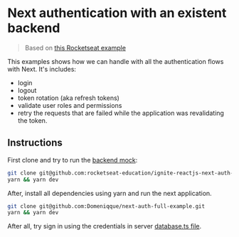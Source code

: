 # Next authentication with an existent backend

> Based on [this Rocketseat example](https://github.com/rocketseat-education/ignite-reactjs-next-auth-jwt)

This examples shows how we can handle with all the authentication flows with Next. It's includes:

- login
- logout
- token rotation (aka refresh tokens)
- validate user roles and permissions
- retry the requests that are failed while the application was revalidating the token.

## Instructions

First clone and try to run the [backend mock](https://github.com/rocketseat-education/ignite-reactjs-auth-backend):

```bash
git clone git@github.com:rocketseat-education/ignite-reactjs-next-auth-jwt.git
yarn && yarn dev
```

After, install all dependencies using yarn and run the next application.

```bash
git clone git@github.com:Domeniqque/next-auth-full-example.git
yarn && yarn dev
```

After all, try sign in using the credentials in server [database.ts file](https://github.com/rocketseat-education/ignite-reactjs-auth-backend/blob/master/src/database.ts).
